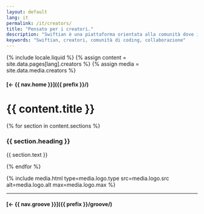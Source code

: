 ```yaml
---
layout: default
lang: it
permalink: /it/creators/
title: "Pensato per i creatori."
description: "Swiftian è una piattaforma orientata alla comunità dove i creatori possono crescere, condividere e innovare insieme."
keywords: "Swiftian, creatori, comunità di coding, collaborazione"
---
```



{% include locale.liquid %}
{% assign content = site.data.pages[lang].creators %}
{% assign media = site.data.media.creators %}

#### [← {{ nav.home }}]({{ prefix }}/)

# {{ content.title }}

{% for section in content.sections %}
### {{ section.heading }}
{{ section.text }}

{% endfor %}

{% include media.html
  type=media.logo.type
  src=media.logo.src
  alt=media.logo.alt
  max=media.logo.max
%}

---

#### [← {{ nav.groove }}]({{ prefix }}/groove/)